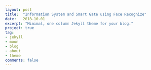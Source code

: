 ```yaml
---
layout: post
title:  "Information System and Smart Gate using Face Recognize"
date:   2018-10-01
excerpt: "Minimal, one column Jekyll theme for your blog."
project: true
tag:
- jekyll 
- moon
- blog
- about
- theme
comments: false
---
```


